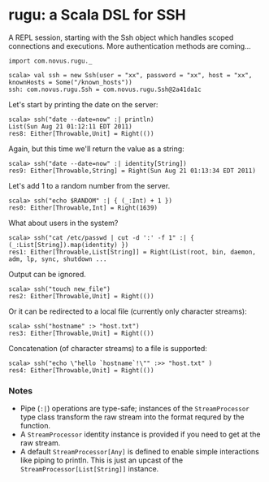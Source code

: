 # rugu: a Scala DSL for SSH

A REPL session, starting with the Ssh object which handles scoped connections
and executions. More authentication methods are coming...

    import com.novus.rugu._
    
    scala> val ssh = new Ssh(user = "xx", password = "xx", host = "xx", knownHosts = Some("/known_hosts"))
    ssh: com.novus.rugu.Ssh = com.novus.rugu.Ssh@2a41da1c
    
Let's start by printing the date on the server:
    
    scala> ssh("date --date=now" :| println)         
    List(Sun Aug 21 01:12:11 EDT 2011)
    res8: Either[Throwable,Unit] = Right(())

Again, but this time we'll return the value as a string:
    
    scala> ssh("date --date=now" :| identity[String])
    res9: Either[Throwable,String] = Right(Sun Aug 21 01:13:34 EDT 2011)
    
Let's add 1 to a random number from the server.
    
    scala> ssh("echo $RANDOM" :| { (_:Int) + 1 })
    res0: Either[Throwable,Int] = Right(1639)
    
What about users in the system?

    scala> ssh("cat /etc/passwd | cut -d ':' -f 1" :| { (_:List[String]).map(identity) })
    res1: Either[Throwable,List[String]] = Right(List(root, bin, daemon, adm, lp, sync, shutdown ...
    
Output can be ignored.

    scala> ssh("touch new_file")                                                         
    res2: Either[Throwable,Unit] = Right(())
    
Or it can be redirected to a local file (currently only character streams):

    scala> ssh("hostname" :> "host.txt")
    res3: Either[Throwable,Unit] = Right(())
    
Concatenation (of character streams) to a file is supported:
    
    scala> ssh("echo \"hello `hostname`!\"" :>> "host.txt" )      
    res4: Either[Throwable,Unit] = Right(())
    
### Notes

* Pipe (`:|`) operations are type-safe; instances of the `StreamProcessor`
  type class transform the raw stream into the format requred by the function.
* A `StreamProcessor` identity instance is provided if you need to get at the
  raw stream.
* A default `StreamProcessor[Any]` is defined to enable simple interactions like
  piping to println. This is just an upcast of the
  `StreamProcessor[List[String]]` instance.
